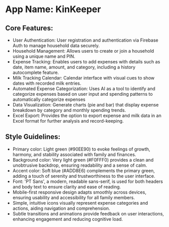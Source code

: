 # **App Name**: KinKeeper

## Core Features:

- User Authentication: User registration and authentication via Firebase Auth to manage household data securely.
- Household Management: Allows users to create or join a household using a unique name and PIN.
- Expense Tracking: Enables users to add expenses with details such as date, item name, amount, and category, including a history autocomplete feature.
- Milk Tracking Calendar: Calendar interface with visual cues to show dates with recorded milk entries.
- Automated Expense Categorization: Uses AI as a tool to identify and categorize expenses based on user input and spending patterns to automatically categorize expenses
- Data Visualization: Generate charts (pie and bar) that display expense breakdown by category and monthly spending trends.
- Excel Export: Provides the option to export expense and milk data in an Excel format for further analysis and record-keeping.

## Style Guidelines:

- Primary color: Light green (#90EE90) to evoke feelings of growth, harmony, and stability associated with family and finances.
- Background color: Very light green (#F0FFF0) provides a clean and unobtrusive backdrop, ensuring readability and a sense of calm.
- Accent color: Soft blue (#ADD8E6) complements the primary green, adding a touch of serenity and trustworthiness to the user interface.
- Font: 'PT Sans', a modern, readable sans-serif, is used for both headers and body text to ensure clarity and ease of reading.
- Mobile-first responsive design adapts smoothly across devices, ensuring usability and accessibility for all family members.
- Simple, intuitive icons visually represent expense categories and actions, aiding navigation and comprehension.
- Subtle transitions and animations provide feedback on user interactions, enhancing engagement and reducing cognitive load.